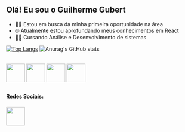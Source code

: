 ## Olá! Eu sou o Guilherme Gubert

- 🧑‍💻 Estou em busca da minha primeira oportunidade na área
- 🤓 Atualmente estou aprofundando meus conhecimentos em React 
- 👨‍🎓 Cursando Análise e Desenvolvimento de sistemas

[![Top Langs](https://github-readme-stats.vercel.app/api/top-langs/?username=GuiGubert&hide_progress=false&theme=dark)](https://github.com/GuiGubert/github-readme-stats)
![Anurag's GitHub stats](https://github-readme-stats.vercel.app/api?username=GuiGubert&show_icons=true&theme=dark)


<div style = "display: inline_block"><br>
<img align="center" height="50" width="50"  src="https://cdn.jsdelivr.net/gh/devicons/devicon/icons/html5/html5-original.svg" />
<img  align="center" height="50" width="50" src="https://cdn.jsdelivr.net/gh/devicons/devicon/icons/css3/css3-original.svg" />
<img  align="center" height="50" width="50" src="https://cdn.jsdelivr.net/gh/devicons/devicon/icons/javascript/javascript-original.svg" />
<img align="center" height="50" width="50" src="https://cdn.jsdelivr.net/gh/devicons/devicon/icons/react/react-original.svg" />
</div>  

##

<h4>Redes Sociais:<h4>
<div>
  <a href="https://www.linkedin.com/in/guilherme-gubert" target="_blank"> <img height="50" width="50" src="https://cdn.jsdelivr.net/gh/devicons/devicon/icons/linkedin/linkedin-original.svg" />
</div>

